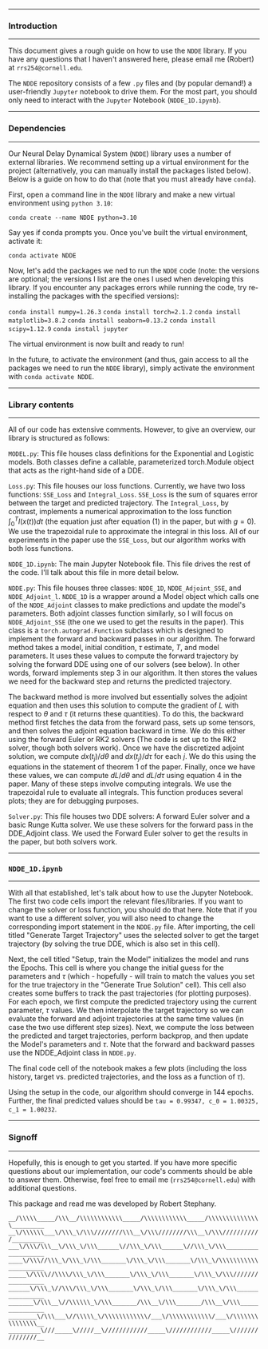 ---------------------------------------------------------------------------------------------------
### Introduction
---------------------------------------------------------------------------------------------------

This document gives a rough guide on how to use the `NDDE` library. If you have any questions 
that I haven't answered here, please email me (Robert) at `rrs254@cornell.edu`. 

The `NDDE` repository consists of a few `.py` files and (by popular demand!) a user-friendly 
`Jupyter` notebook to drive them. For the most part, you should only need to interact with the 
`Jupyter` Notebook (`NDDE_1D.ipynb`). 



---------------------------------------------------------------------------------------------------
### Dependencies 
---------------------------------------------------------------------------------------------------

Our Neural Delay Dynamical System (`NDDE`) library uses a number of external libraries. We 
recommend setting up a virtual environment for the project (alternatively, you can manually install
the packages listed below). Below is a guide on how to do that (note that you must already have
`conda`).

First, open a command line in the `NDDE` library and make a new virtual environment using 
`python 3.10`:

`conda create --name NDDE python=3.10`

Say yes if conda prompts you. Once you've built the virtual environment, activate it:

`conda activate NDDE`

Now, let's add the packages we ned to run the `NDDE` code (note: the versions are optional; the 
versions I list are the ones I used when developing this library. If you encounter any packages 
errors while running the code, try re-installing the packages with the specified versions):

`conda install numpy=1.26.3`
`conda install torch=2.1.2`
`conda install matplotlib=3.8.2`
`conda install seaborn=0.13.2`
`conda install scipy=1.12.9`
`conda install jupyter`

The virtual environment is now built and ready to run! 

In the future, to activate the environment (and thus, gain access to all the packages we need to
run the `NDDE` library), simply activate the environment with `conda activate NDDE`.



---------------------------------------------------------------------------------------------------
### Library contents
---------------------------------------------------------------------------------------------------

All of our code has extensive comments. However, to give an overview, our library is structured 
as follows:

`MODEL.py`: This file houses class definitions for the Exponential and Logistic models. Both 
classes define a callable, parameterized torch.Module object that acts as the right-hand side of a 
DDE.

`Loss.py`: This file houses our loss functions. Currently, we have two loss functions: `SSE_Loss`
and `Integral_Loss`. `SSE_Loss` is the sum of squares error between the target and predicted 
trajectory. The `Integral_Loss`, by contrast, implements a numerical approximation to the loss 
function $\int_{0}^{T} l(x(t)) dt$ (the equation just after equation (1) in the paper, but with 
$g = 0$). We use the trapezoidal rule to approximate the integral in this loss. All of our 
experiments in the paper use the `SSE_Loss`, but our algorithm works with both loss functions. 

`NDDE_1D.ipynb`: The main Jupyter Notebook file. This file drives the rest of the code. I'll talk 
about this file in more detail below. 

`NDDE.py`: This file houses three classes: `NDDE_1D`, `NDDE_Adjoint_SSE`, and `NDDE_Adjoint_l`. 
`NDDE_1D` is a wrapper around a Model object which calls one of the `NDDE_Adjoint` classes to 
make predictions and update the model's parameters. Both adjoint classes function similarly, so I 
will focus on `NDDE_Adjoint_SSE` (the one we used to get the results in the paper). This class is a 
`torch.autograd.Function` subclass which is designed to implement the forward and backward passes 
in our algorithm. The forward method takes a model, initial condition, $\tau$ estimate, $T$, and 
model parameters. It uses these values to compute the forward trajectory by solving the forward 
DDE using one of our solvers (see below). In other words, forward implements step 3 in our 
algorithm. It then stores the values we need for the backward step and returns the predicted 
trajectory. 

The backward method is more involved but essentially solves the adjoint equation and then uses this 
solution to compute the gradient of $L$ with respect to $\theta$ and $\tau$ (it returns these 
quantities). To do this, the backward method first fetches the data from the forward pass, sets up 
some tensors, and then solves the adjoint equation backward in time. We do this either using the 
forward Euler or RK2 solvers (The code is set up to the RK2 solver, though both solvers work). Once 
we have the discretized adjoint solution, we compute $dx(t_j)/d\theta$ and $dx(t_j)/d\tau$ for each 
$j$. We do this using the equations in the statement of theorem 1 of the paper. Finally, once we 
have these values, we can compute $dL/d\theta$ and $dL/d\tau$ using equation 4 in the paper. Many 
of these steps involve computing integrals. We use the trapezoidal rule to evaluate all integrals. 
This function produces several plots; they are for debugging purposes. 

`Solver.py`: This file houses two DDE solvers: A forward Euler solver and a basic Runge Kutta 
solver. We use these solvers for the forward pass in the DDE_Adjoint class. We used the Forward 
Euler solver to get the results in the paper, but both solvers work. 



---------------------------------------------------------------------------------------------------
### `NDDE_1D.ipynb`
---------------------------------------------------------------------------------------------------

With all that established, let's talk about how to use the Jupyter Notebook. The first two code 
cells import the relevant files/libraries. If you want to change the solver or loss function, you
should do that here. Note that if you want to use a different solver, you will also need to change 
the corresponding import statement in the `NDDE.py` file. After importing, the cell titled 
"Generate Target Trajectory" uses the selected solver to get the target trajectory (by solving the 
true DDE, which is also set in this cell). 

Next, the cell titled "Setup, train the Model" initializes the model and runs the Epochs. This cell 
is where you change the initial guess for the parameters and $\tau$ (which - hopefully - will train 
to match the values you set for the true trajectory in the "Generate True Solution" cell). This 
cell also creates some buffers to track the past trajectories (for plotting purposes). For each 
epoch, we first compute the predicted trajectory using the current parameter, $\tau$ values. We 
then interpolate the target trajectory so we can evaluate the forward and adjoint trajectories at 
the same time values (in case the two use different step sizes). Next, we compute the loss between 
the predicted and target trajectories, perform backprop, and then update the Model's parameters 
and $\tau$. Note that the forward and backward passes use the NDDE_Adjoint class in `NDDE.py`. 

The final code cell of the notebook makes a few plots (including the loss history, target vs. 
predicted trajectories, and the loss as a function of $\tau$).

Using the setup in the code, our algorithm should converge in 144 epochs. Further, the final 
predicted values should be `tau = 0.99347, c_0 = 1.00325, c_1 = 1.00232`.




---------------------------------------------------------------------------------------------------
### Signoff 
---------------------------------------------------------------------------------------------------

Hopefully, this is enough to get you started. If you have more specific questions about our 
implementation, our code's comments should be able to answer them. Otherwise, feel free to 
email me (`rrs254@cornell.edu`) with additional questions.

This package and read me was developed by Robert Stephany.

`__/\\\\\_____/\\\__/\\\\\\\\\\\\_____/\\\\\\\\\\\\_____/\\\\\\\\\\\\\\\_________`
`__\/\\\\\\___\/\\\_\/\\\////////\\\__\/\\\////////\\\__\/\\\///////////_________`
`___\/\\\/\\\__\/\\\_\/\\\______\//\\\_\/\\\______\//\\\_\/\\\___________________`
`____\/\\\//\\\_\/\\\_\/\\\_______\/\\\_\/\\\_______\/\\\_\/\\\\\\\\\\\__________`
`_____\/\\\\//\\\\/\\\_\/\\\_______\/\\\_\/\\\_______\/\\\_\/\\\///////__________`
`______\/\\\_\//\\\/\\\_\/\\\_______\/\\\_\/\\\_______\/\\\_\/\\\________________`
`_______\/\\\__\//\\\\\\_\/\\\_______/\\\__\/\\\_______/\\\__\/\\\_______________`
`________\/\\\___\//\\\\\_\/\\\\\\\\\\\\/___\/\\\\\\\\\\\\/___\/\\\\\\\\\\\\\\\__`
`_________\///_____\/////__\////////////_____\////////////_____\///////////////__`